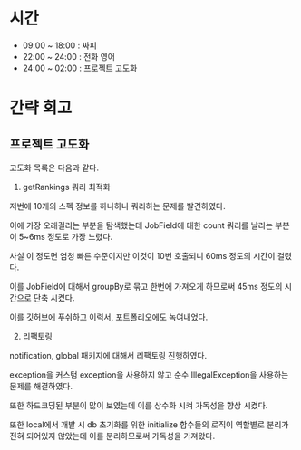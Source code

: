 # 시간
- 09:00 ~ 18:00 : 싸피
- 22:00 ~ 24:00 : 전화 영어
- 24:00 ~ 02:00 : 프로젝트 고도화

# 간략 회고

## 프로젝트 고도화

고도화 목록은 다음과 같다.

1. getRankings 쿼리 최적화

저번에 10개의 스펙 정보를 하나하나 쿼리하는 문제를 발견하였다.

이에 가장 오래걸리는 부분을 탐색했는데 JobField에 대한 count 쿼리를 날리는 부분이 5~6ms 정도로 가장 느렸다.

사실 이 정도면 엄청 빠른 수준이지만 이것이 10번 호출되니 60ms 정도의 시간이 걸렸다.

이를 JobField에 대해서 groupBy로 묶고 한번에 가져오게 하므로써 45ms 정도의 시간으로 단축 시켰다.

이를 깃허브에 푸쉬하고 이력서, 포트폴리오에도 녹여내었다.

2. 리팩토링

notification, global 패키지에 대해서 리팩토링 진행하였다.

exception을 커스텀 exception을 사용하지 않고 순수 IllegalException을 사용하는 문제를 해결하였다.

또한 하드코딩된 부분이 많이 보였는데 이를 상수화 시켜 가독성을 향상 시켰다.

또한 local에서 개발 시 db 초기화를 위한 initialize 함수들의 로직이 역할별로 분리가 전혀 되어있지 않았는데 이를 분리하므로써 가독성을 가져왔다.
